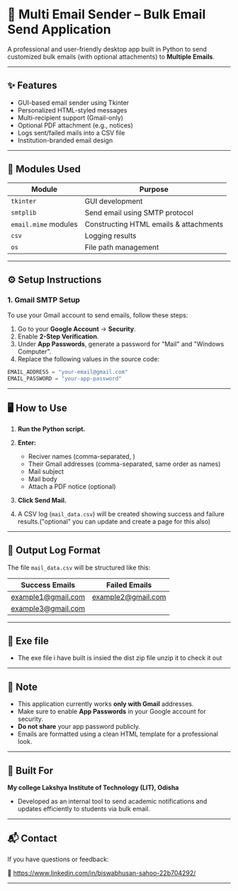 # 📧 Multi Email Sender – Bulk Email Send Application

A professional and user-friendly desktop app built in Python to send customized bulk emails (with optional attachments) to  **Multiple Emails**.

---

## ✨ Features

- GUI-based email sender using Tkinter
- Personalized HTML-styled messages
- Multi-recipient support (Gmail-only)
- Optional PDF attachment (e.g., notices)
- Logs sent/failed mails into a CSV file
- Institution-branded email design

---

## 🧠 Modules Used

| Module                 | Purpose                                |
|------------------------|----------------------------------------|
| `tkinter`              | GUI development                        |
| `smtplib`              | Send email using SMTP protocol         |
| `email.mime` modules   | Constructing HTML emails & attachments |
| `csv`                  | Logging results                        |
| `os`                   | File path management                   |

---

## ⚙️ Setup Instructions

### 1. Gmail SMTP Setup

To use your Gmail account to send emails, follow these steps:

1. Go to your **Google Account** → **Security**.
2. Enable **2-Step Verification**.
3. Under **App Passwords**, generate a password for "Mail" and "Windows Computer".
4. Replace the following values in the source code:

```python
EMAIL_ADDRESS = "your-email@gmail.com"
EMAIL_PASSWORD = "your-app-password"
```

---

## 🖥️ How to Use

1. **Run the Python script.**

2. **Enter:**
   - Reciver names (comma-separated, )
   - Their Gmail addresses (comma-separated, same order as names)
   - Mail subject
   - Mail body
   - Attach a PDF notice (optional)

3. **Click Send Mail.**

4. A CSV log (`mail_data.csv`) will be created showing success and failure results.("optional" you can update and create a page for this also)

---

## 📂 Output Log Format

The file `mail_data.csv` will be structured like this:

| Success Emails       | Failed Emails        |
|----------------------|----------------------|
| example1@gmail.com   | example2@gmail.com   |
| example3@gmail.com   |                      |

---


## 📂 Exe file

- The exe file i have built is insied the dist zip file unzip it to check it out

---

## 📌 Note

- This application currently works **only with Gmail** addresses.
- Make sure to enable **App Passwords** in your Google account for security.
- **Do not share** your app password publicly.
- Emails are formatted using a clean HTML template for a professional look.

---

## 🏫 Built For

**My college Lakshya Institute of Technology (LIT), Odisha**  

- Developed as an internal tool to send academic notifications and updates efficiently to students via bulk email.
---

## 📬 Contact

If you have questions or feedback:

🔗 https://www.linkedin.com/in/biswabhusan-sahoo-22b704292/ 

---

